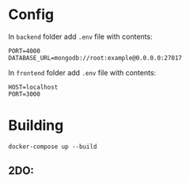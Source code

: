# Config

In `backend` folder add `.env` file with contents:

```
PORT=4000
DATABASE_URL=mongodb://root:example@0.0.0.0:27017
```

In `frontend` folder add `.env` file with contents:

```
HOST=localhost
PORT=3000
```

# Building

`docker-compose up --build`

## 2DO:
